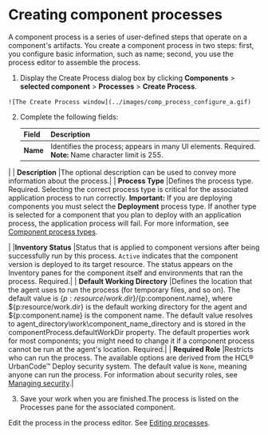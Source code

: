 # Creating component processes

A component process is a series of user-defined steps that operate on a component's artifacts. You create a component process in two steps: first, you configure basic information, such as name; second, you use the process editor to assemble the process.

1.   Display the Create Process dialog box by clicking **Components** \> **selected component** \> **Processes** \> **Create Process**. 

    ![The Create Process window](../images/comp_process_configure_a.gif)

2.  Complete the following fields:

    |Field|Description|
    |-----|-----------|
    | **Name** |Identifies the process; appears in many UI elements. Required. **Note:** Name character limit is 255.

|
    | **Description** |The optional description can be used to convey more information about the process.|
    | **Process Type** |Defines the process type. Required. Selecting the correct process type is critical for the associated application process to run correctly. **Important:** If you are deploying components you must select the **Deployment** process type. If another type is selected for a component that you plan to deploy with an application process, the application process will fail. For more information, see [Component process types](comp_process_types.md).

|
    |**Inventory Status** |Status that is applied to component versions after being successfully run by this process. `Active` indicates that the component version is deployed to its target resource. The status appears on the Inventory panes for the component itself and environments that ran the process. Required.|
    | **Default Working Directory** |Defines the location that the agent uses to run the process \(for temporary files, and so on\). The default value is $\{p:resource/work.dir\}/$\{p:component.name\}, where $\{p:resource/work.dir\} is the default working directory for the agent and $\{p:component.name\} is the component name. The default value resolves to agent\_directory\\work\\component\_name\_directory and is stored in the componentProcess.defaultWorkDir property. The default properties work for most components; you might need to change it if a component process cannot be run at the agent's location. Required.|
    | **Required Role** |Restricts who can run the process. The available options are derived from the HCL® UrbanCode™ Deploy security system. The default value is `None`, meaning anyone can run the process. For information about security roles, see [Managing security](../../com.udeploy.admin.doc/topics/security_ch.md).|

3.  Save your work when you are finished.The process is listed on the Processes pane for the associated component.

Edit the process in the process editor. See [Editing processes](comp_workflow_edit.md).

